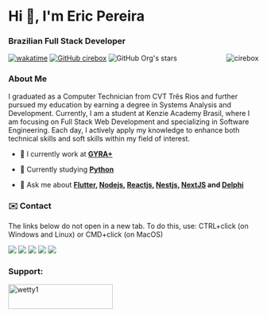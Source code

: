 <h1 align="left">Hi 👋, I'm Eric Pereira</h1>
<h3 align="left">Brazilian Full Stack Developer</h3>

[![wakatime](https://wakatime.com/badge/user/93f2e3fd-96f8-4edf-83d9-f46179f00d2c.svg)](https://wakatime.com/@93f2e3fd-96f8-4edf-83d9-f46179f00d2c)
[![GitHub cirebox]( https://img.shields.io/github/followers/cirebox?label=follow&style=social)](https://github.com/cirebox/)
![GitHub Org's stars](https://img.shields.io/github/stars/cirebox?style=social)
<img align="right" src="https://komarev.com/ghpvc/?username=cirebox&label=Profile%20views&color=0e75b6&style=flat" alt="cirebox" />

<h3 align="left">About Me</h3>
<p align="left">I graduated as a Computer Technician from CVT Três Rios and further pursued my education by earning a degree in Systems Analysis and Development. Currently, I am a student at Kenzie Academy Brasil, where I am focusing on Full Stack Web Development and specializing in Software Engineering. Each day, I actively apply my knowledge to enhance both technical skills and soft skills within my field of interest.</p>

<p align="left">

- 🔭 I currently work at **[GYRA+](https://gyramais.com.br/)** 

- 🌱 Currently studying **[Python](https://www.python.org/)**

- 💬 Ask me about **[Flutter](https://flutter.dev), [Nodejs](https://nodejs.org/en), [Reactjs](https://pt-br.reactjs.org), [Nestjs](https://nestjs.com), [NextJS](https://nextjs.org) and [Delphi](https://www.embarcadero.com)**

</p>

<h3 align="left">✉️ Contact</h3>  
<p align="left">The links below do not open in a new tab. To do this, use: CTRL+click (on Windows and Linux) or CMD+click (on MacOS)</p>
  
<div>
  <a href = "mailto:suportecire@gmail.com"><img src="https://img.shields.io/badge/-Gmail-%23333?style=for-the-badge&logo=gmail&logoColor=white" target="_blank"></a>  
  <a href="https://instagram.com/eric_pereira95" target="_blank"><img src="https://img.shields.io/badge/-Instagram-%23E4405F?style=for-the-badge&logo=instagram&logoColor=white" target="_blank"></a>  
  <a href="https://www.linkedin.com/in/cire" target="_blank"><img src="https://img.shields.io/badge/-LinkedIn-%230077B5?style=for-the-badge&logo=linkedin&logoColor=white" target="_blank"></a>  
  <a href="https://api.whatsapp.com/send?phone=5524992405601&text=Ol%C3%A1%20Eric%20tudo%20bem?%20Gostaria%20de%20saber%20mais%20sobre%20seus%20projetos.%20Gostei%20do%20teu%20perfil%20no%20GitHub." target="_blank"><img src="https://img.shields.io/badge/WhatsApp-25D366?style=for-the-badge&logo=whatsapp&logoColor=white" target="_blank"></a> 
  <a href = "https://portfolio-eric-pereira.vercel.app"><img src="https://img.shields.io/badge/Website-3b5998?style=for-the-badge&logo=google-chrome&logoColor=white" target="_blank"></a>   
</div>
  
  <h3 align="left">Support:</h3>
<p><a href="https://www.buymeacoffee.com/ericpereiri"> <img align="left" src="https://cdn.buymeacoffee.com/buttons/v2/default-yellow.png" height="50" width="210" alt="wetty1" /></a></p><br><br>
 
</div>
